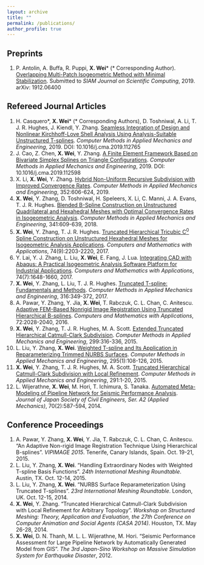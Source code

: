 ```yaml
---
layout: archive
title: ""
permalink: /publications/
author_profile: true
---
```


Preprints
---------
1. P. Antolin, A. Buffa, R. Puppi, __X. Wei__\* (* Corresponding Author). [Overlapping Multi-Patch Isogeometric Method with Minimal Stabilization](https://arxiv.org/abs/1912.06400). Submitted to _SIAM Journal on Scientific Computing_, 2019. arXiv: 1912.06400

Refereed Journal Articles
-------------------------
1. H. Casquero\*, __X. Wei__\* (* Corresponding Authors), D. Toshniwal, A. Li, T. J. R. Hughes, J. Kiendl, Y. Zhang. [Seamless Integration of Design and Nonlinear Kirchhoff-Love Shell Analysis Using Analysis-Suitable Unstructured T-splines](https://www.sciencedirect.com/science/article/pii/S0045782519306577). _Computer Methods in Applied Mechanics and Engineering_, 2019. DOI: 10.1016/j.cma.2019.112765
1. J. Cao, Z. Chen, __X. Wei__, Y. Zhang. [A Finite Element Framework Based on Bivariate Simplex Splines on Triangle Configurations](https://www.sciencedirect.com/science/article/pii/S0045782519304748). _Computer Methods in Applied Mechanics and Engineering_, 2019. DOI: 10.1016/j.cma.2019.112598
1. X. Li, __X. Wei__, Y. Zhang. [Hybrid Non-Uniform Recursive Subdivision with Improved Convergence Rates](https://www.sciencedirect.com/science/article/pii/S0045782519302464). _Computer Methods in Applied Mechanics and Engineering_, 352:606-624, 2019.
1. __X. Wei__, Y. Zhang, D. Toshniwal, H. Speleers, X. Li, C. Manni, J. A. Evans, T. J. R. Hughes. [Blended B-Spline Construction on Unstructured Quadrilateral and Hexahedral Meshes with Optimal Convergence Rates in Isogeometric Analysis](https://www.sciencedirect.com/science/article/pii/S004578251830344X). _Computer Methods in Applied Mechanics and Engineering_, 341:609-639, 2018.
1. __X. Wei__, Y. Zhang, T. J. R. Hughes. [Truncated Hierarchical Tricubic C<sup>0</sup> Spline Construction on Unstructured Hexahedral Meshes for Isogeometric Analysis Applications](https://www.sciencedirect.com/science/article/pii/S0898122117304728). _Computers and Mathematics with Applications_, 74(9):2203-2220, 2017.
1. Y. Lai, Y. J. Zhang, L. Liu, __X. Wei__, E. Fang, J. Lua. [Integrating CAD with Abaqus: A Practical Isogeometric Analysis Software Platform for Industrial Applications](https://www.sciencedirect.com/science/article/pii/S0898122117302079). _Computers and Mathematics with Applications_, 74(7):1648-1660, 2017.
1. __X. Wei__, Y. Zhang, L. Liu, T. J. R. Hughes. [Truncated T-spline: Fundamentals and Methods](https://www.sciencedirect.com/science/article/pii/S004578251630771X). _Computer Methods in Applied Mechanics and Engineering_, 316:349-372, 2017.
1. A. Pawar, Y. Zhang, Y. Jia, __X. Wei__, T. Rabczuk, C. L. Chan, C. Anitescu. [Adaptive FEM-Based Nonrigid Image Registration Using Truncated Hierarchical B-splines](https://www.sciencedirect.com/science/article/pii/S0898122116302887). _Computers and Mathematics with Applications_, 72:2028-2040, 2016.
1. __X. Wei__, Y. Zhang, T. J. R. Hughes, M. A. Scott. [Extended Truncated Hierarchical Catmull-Clark Subdivision](https://www.sciencedirect.com/science/article/pii/S0045782515003618). _Computer Methods in Applied Mechanics and Engineering_, 299:316-336, 2015.
1. L. Liu, Y. Zhang, __X. Wei__. [Weighted T-spline and Its Application in Reparameterizing Trimmed NURBS Surfaces](https://www.sciencedirect.com/science/article/pii/S0045782515002121). _Computer Methods in Applied Mechanics and Engineering_, 295(1):108-126, 2015.
1. __X. Wei__, Y. Zhang, T. J. R. Hughes, M. A. Scott. [Truncated Hierarchical Catmull-Clark Subdivision with Local Refinement](https://www.sciencedirect.com/science/article/pii/S0045782515003618). _Computer Methods in Applied Mechanics and Engineering_, 291:1-20, 2015.
1. L. Wijerathne, __X. Wei__, M. Hori, T. Ichimura, S. Tanaka. [Automated Meta-Modeling of Pipeline Network for Seismic Performance Analysis](https://www.jstage.jst.go.jp/article/jscejam/70/2/70_I_587/_article/-char/ja). _Journal of Japan Society of Civil Engineers, Ser. A2 (Applied Mechanics)_, 70(2):587-594, 2014.

Conference Proceedings
----------------------
1. A. Pawar, Y. Zhang, __X. Wei__, Y. Jia, T. Rabczuk, C. L. Chan, C. Anitescu. “An Adaptive Non-rigid Image Registration Technique Using Hierarchical B-splines”. _VIPIMAGE 2015_. Tenerife, Canary Islands, Spain. Oct. 19-21, 2015.
1. L. Liu, Y. Zhang, __X. Wei__. “Handling Extraordinary Nodes with Weighted T-spline Basis Functions”. _24th International Meshing Roundtable_. Austin, TX. Oct. 12-14, 2015.
1. L. Liu, Y. Zhang, __X. Wei__. “NURBS Surface Reparameterization Using Truncated T-splines”. _23rd International Meshing Roundtable_. London, UK. Oct. 12-15, 2014.
1. __X. Wei__, Y. Zhang. “Truncated Hierarchical Catmull-Clark Subdivision with Local Refinement for Arbitrary Topology”. _Workshop on Structured Meshing: Theory, Application and Evaluation, the 27th Conference on Computer Animation and Social Agents (CASA 2014)_. Houston, TX. May 26-28, 2014.
1. __X. Wei__, D. N. Thanh, M. L. L. Wijerathne, M. Hori. “Seismic Performance Assessment for Large Pipeline Network by Automatically Generated Model from GIS”. _The 3rd Japan-Sino Workshop on Massive Simulation System for Earthquake Disaster_, 2012.
